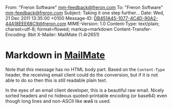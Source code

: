 From: "Freron Software" <mm-feedback@freron.com>
To: "Freron Software" <mm-feedback@freron.com>
Subject: Taking it one step further...
Date: Wed, 21 Dec 2011 13:35:00 +0100
Message-ID: <DB451A45-1077-4C4D-90A2-44A18EEE68C9@freron.com>
MIME-Version: 1.0
Content-Type: text/plain; charset=utf-8; format=flowed; markup=markdown
Content-Transfer-Encoding: 8bit
X-Mailer: MailMate (1.4r2651)

# Markdown in [MailMate][]

Note that *this* message has no HTML body part. Based on the
`Content-Type` header, the receiving email client could do the
conversion, but if it is not able to do so then this is still readable
plain text.

In the eyes of an email client developer, this is a beautiful raw email.
Nicely sorted headers and no hideous quoted-printable encoding (or
base64) even though long lines and non-ASCII like &aelig;&oslash;&aring; is used.

[MailMate]: https://freron.com